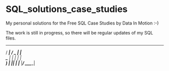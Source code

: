 # SQL_solutions_case_studies

My personal solutions for the Free SQL Case Studies by Data In Motion :-)

The work is still in progress, so there will be regular updates of my SQL files.

 ____   ___  _     
/ ___| / _ \| |    
\___ \| | | | |    
 ___) | |_| | |___ 
|____/ \__\_\_____|
                   

